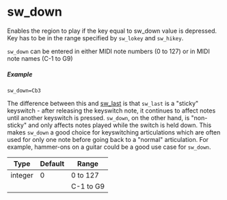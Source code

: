 # sw_down

Enables the region to play if the key equal to sw_down value is depressed.
Key has to be in the range specified by `sw_lokey` and `sw_hikey`.

`sw_down` can be entered in either MIDI note numbers (0 to 127) or in MIDI note
names (C-1 to G9)

##### Example

```
sw_down=Cb3
```

The difference between this and [sw_last](/opcodes/sfz_1/sw_last) is that `sw_last`
is a "sticky" keyswitch - after releasing the keyswitch note, it continues to
affect notes until another keyswitch is pressed. `sw_down`, on the other hand, is
"non-sticky" and only affects notes played while the switch is held down. This
makes `sw_down` a good choice for keyswitching articulations which are often used
for only one note before going back to a "normal" articulation. For example,
hammer-ons on a guitar could be a good use case for `sw_down`.

| Type    | Default | Range     | 
| ---     | ---     | ---       |
| integer |  0      | 0 to 127  |
|         |         | C-1 to G9 |
